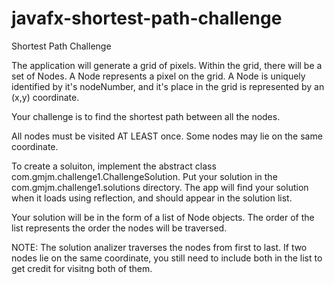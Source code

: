 javafx-shortest-path-challenge
==============================

Shortest Path Challenge

The application will generate a grid of pixels.  Within the grid, there will be a set of Nodes.
A Node represents a pixel on the grid.  A Node is uniquely identified by it's nodeNumber, and it's place in the grid is represented by an (x,y) coordinate.

Your challenge is to find the shortest path between all the nodes.

All nodes must be visited AT LEAST once.  Some nodes may lie on the same coordinate.

To create a soluiton, implement the abstract class com.gmjm.challenge1.ChallengeSolution.  Put your solution in the com.gmjm.challenge1.solutions directory.  The app will find your solution when it loads using reflection, and should appear in the solution list.

Your solution will be in the form of a list of Node objects.  The order of the list represents the order the nodes will be traversed.

NOTE:
The solution analizer traverses the nodes from first to last.  If two nodes lie on the same coordinate, you still need to include both in the list to get credit for visitng both of them.
